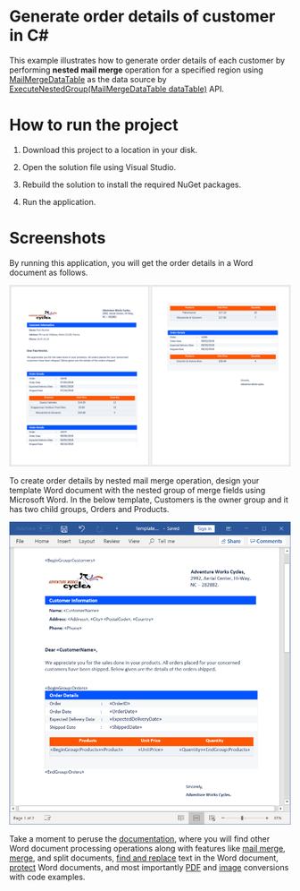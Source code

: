 # Generate order details of customer in C#

This example illustrates how to generate order details of each customer by performing **nested mail merge** operation for a specified region using [MailMergeDataTable](https://help.syncfusion.com/cr/file-formats/Syncfusion.DocIO.Base~Syncfusion.DocIO.DLS.MailMergeDataTable.html) as the data source by [ExecuteNestedGroup(MailMergeDataTable dataTable)](https://help.syncfusion.com/cr/file-formats/Syncfusion.DocIO.Base~Syncfusion.DocIO.DLS.MailMerge~ExecuteNestedGroup(MailMergeDataTable).html) API.

# How to run the project

1. Download this project to a location in your disk.

2. Open the solution file using Visual Studio.

3. Rebuild the solution to install the required NuGet packages.

4. Run the application.

# Screenshots

By running this application, you will get the order details in a Word document as follows.

<p align="center">
<img src="Images/Generate-order-details-of-customer-output.png" alt="Generate-order-details-of-customer-output"/>
</p>

To create order details by nested mail merge operation, design your template Word document with the nested group of merge fields using Microsoft Word. In the below template, Customers is the owner group and it has two child groups, Orders and Products.

<p align="center">
<img src="Images/Generate-order-details-of-customer-template.png" alt="Generate-order-details-of-customer-template"/>
</p>

Take a moment to peruse the [documentation](https://help.syncfusion.com/file-formats/docio/getting-started), where you will find other Word document processing operations along with features like [mail merge](https://help.syncfusion.com/file-formats/docio/working-with-mail-merge), [merge](https://help.syncfusion.com/file-formats/docio/working-with-word-document#merging-word-documents), and split documents, [find and replace](https://help.syncfusion.com/file-formats/docio/working-with-find-and-replace) text in the Word document, [protect](https://help.syncfusion.com/file-formats/docio/working-with-security) Word documents, and most importantly [PDF](https://help.syncfusion.com/file-formats/docio/word-to-pdf) and [image](https://help.syncfusion.com/file-formats/docio/word-to-image) conversions with code examples.